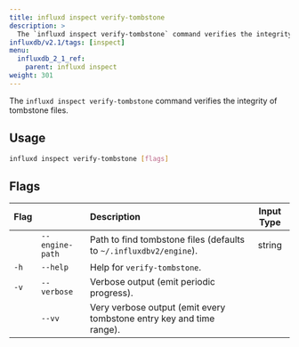 ```yaml
---
title: influxd inspect verify-tombstone
description: >
  The `influxd inspect verify-tombstone` command verifies the integrity of tombstone files.
influxdb/v2.1/tags: [inspect]
menu:
  influxdb_2_1_ref:
    parent: influxd inspect
weight: 301
---
```


The `influxd inspect verify-tombstone` command verifies the integrity of tombstone files.

## Usage
```sh
influxd inspect verify-tombstone [flags]
```

## Flags
| Flag |                 | Description                                                          | Input Type |
| :--- | :-------------- | :------------------------------------------------------------------- | :--------: |
|      | `--engine-path` | Path to find tombstone files (defaults to `~/.influxdbv2/engine`).   |   string   |
| `-h` | `--help`        | Help for `verify-tombstone`.                                         |            |
| `-v` | `--verbose`     | Verbose output (emit periodic progress).                             |            |
|      | `--vv`          | Very verbose output (emit every tombstone entry key and time range). |            |

